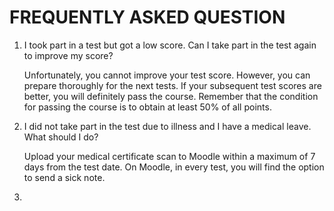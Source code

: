 # FREQUENTLY ASKED QUESTION

1. I took part in a test but got a low score. Can I take part in the test again to improve my score?
   
   Unfortunately, you cannot improve your test score. However, you can prepare thoroughly for the next tests. If your subsequent test scores are better, you will definitely pass the course. Remember that the condition for passing the course is to obtain at least 50% of all points.

1. I did not take part in the test due to illness and I have a medical leave. What should I do?

   Upload your medical certificate scan to Moodle within a maximum of 7 days from the test date. On Moodle, in every test, you will find the option to send a sick note.

1. 